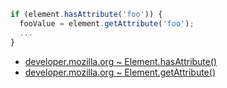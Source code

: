 ```javascript
if (element.hasAttribute('foo')) {
  fooValue = element.getAttribute('foo');
  ...
}
```
- [developer.mozilla.org ~ Element.hasAttribute()](https://developer.mozilla.org/en-US/docs/Web/API/Element/hasAttribute)
- [developer.mozilla.org ~ Element.getAttribute()](https://developer.mozilla.org/en-US/docs/Web/API/Element/getAttribute#non-existing_attributes)
